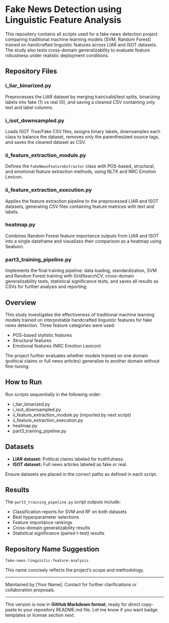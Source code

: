 # Fake News Detection using Linguistic Feature Analysis

This repository contains all scripts used for a fake news detection project comparing traditional machine learning models (SVM, Random Forest) trained on handcrafted linguistic features across LIAR and ISOT datasets. The study also tests cross-domain generalizability to evaluate feature robustness under realistic deployment conditions.

## Repository Files

### i_liar_binarized.py
Preprocesses the LIAR dataset by merging train/valid/test splits, binarizing labels into fake (1) vs real (0), and saving a cleaned CSV containing only text and label columns.

### i_isot_downsampled.py
Loads ISOT True/Fake CSV files, assigns binary labels, downsamples each class to balance the dataset, removes only the parenthesized source tags, and saves the cleaned dataset as CSV.

### ii_feature_extraction_module.py
Defines the `FakeNewsFeatureExtractor` class with POS-based, structural, and emotional feature extraction methods, using NLTK and NRC Emotion Lexicon.

### ii_feature_extraction_execution.py
Applies the feature extraction pipeline to the preprocessed LIAR and ISOT datasets, generating CSV files containing feature matrices with text and labels.

### heatmap.py
Combines Random Forest feature importance outputs from LIAR and ISOT into a single dataframe and visualizes their comparison as a heatmap using Seaborn.

### part3_training_pipeline.py
Implements the final training pipeline: data loading, standardization, SVM and Random Forest training with GridSearchCV, cross-domain generalizability tests, statistical significance tests, and saves all results as CSVs for further analysis and reporting.

## Overview

This study investigates the effectiveness of traditional machine learning models trained on interpretable handcrafted linguistic features for fake news detection. Three feature categories were used:

- POS-based stylistic features
- Structural features
- Emotional features (NRC Emotion Lexicon)

The project further evaluates whether models trained on one domain (political claims or full news articles) generalize to another domain without fine-tuning.

## How to Run

Run scripts sequentially in the following order:
- i_liar_binarized.py
- i_isot_downsampled.py
- ii_feature_extraction_module.py (imported by next script)
- ii_feature_extraction_execution.py
- heatmap.py
- part3_training_pipeline.py

## Datasets

- **LIAR dataset:** Political claims labeled for truthfulness.
- **ISOT dataset:** Full news articles labeled as fake or real.

Ensure datasets are placed in the correct paths as defined in each script.

## Results

The `part3_training_pipeline.py` script outputs include:
- Classification reports for SVM and RF on both datasets
- Best hyperparameter selections
- Feature importance rankings
- Cross-domain generalizability results
- Statistical significance (paired t-test) results

## Repository Name Suggestion

`fake-news-linguistic-feature-analysis`

This name concisely reflects the project’s scope and methodology.

---

Maintained by [Your Name]. Contact for further clarifications or collaboration proposals.

---

This version is now in **GitHub Markdown format**, ready for direct copy-paste to your repository README.md file. Let me know if you want badge templates or license section next.

